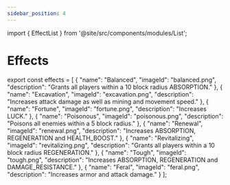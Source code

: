 ```yaml
---
sidebar_position: 4
---
```

import { EffectList } from '@site/src/components/modules/List';



# Effects

<EffectList modId="herbalbrews" list={effects} />

export const effects = [
{
"name": "Balanced",
"imageId": "balanced.png",
"description": "Grants all players within a 10 block radius ABSORPTION."
},
{
"name": "Excavation",
"imageId": "excavation.png",
"description": "Increases attack damage as well as mining and movement speed."
},
{
"name": "Fortune",
"imageId": "fortune.png",
"description": "Increases LUCK."
},
{
"name": "Poisonous",
"imageId": "poisonous.png",
"description": "Poisons all enemies within a 5 block radius."
},
{
"name": "Renewal",
"imageId": "renewal.png",
"description": "Increases ABSORPTION, REGENERATION and HEALTH_BOOST."
},
{
"name": "Revitalizing",
"imageId": "revitalizing.png",
"description": "Grants all players within a 10 block radius REGENERATION."
},
{
"name": "Tough",
"imageId": "tough.png",
"description": "Increases ABSORPTION, REGENERATION and DAMAGE_RESISTANCE."
},
{
"name": "Feral",
"imageId": "feral.png",
"description": "Increases armor and attack damage."
}
];